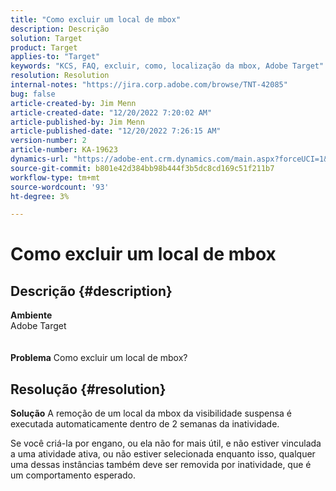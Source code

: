```yaml
---
title: "Como excluir um local de mbox"
description: Descrição
solution: Target
product: Target
applies-to: "Target"
keywords: "KCS, FAQ, excluir, como, localização da mbox, Adobe Target"
resolution: Resolution
internal-notes: "https://jira.corp.adobe.com/browse/TNT-42085"
bug: false
article-created-by: Jim Menn
article-created-date: "12/20/2022 7:20:02 AM"
article-published-by: Jim Menn
article-published-date: "12/20/2022 7:26:15 AM"
version-number: 2
article-number: KA-19623
dynamics-url: "https://adobe-ent.crm.dynamics.com/main.aspx?forceUCI=1&pagetype=entityrecord&etn=knowledgearticle&id=44a08eb7-3680-ed11-81ac-6045bd006704"
source-git-commit: b801e42d384bb98b444f3b5dc8cd169c51f211b7
workflow-type: tm+mt
source-wordcount: '93'
ht-degree: 3%

---
```


# Como excluir um local de mbox

## Descrição {#description}

<b>Ambiente</b>
<br>Adobe Target<br><br><br>
<b>Problema</b>
Como excluir um local de mbox?


## Resolução {#resolution}


<b>Solução</b>
A remoção de um local da mbox da visibilidade suspensa é executada automaticamente dentro de 2 semanas da inatividade.

Se você criá-la por engano, ou ela não for mais útil, e não estiver vinculada a uma atividade ativa, ou não estiver selecionada enquanto isso, qualquer uma dessas instâncias também deve ser removida por inatividade, que é um comportamento esperado.
